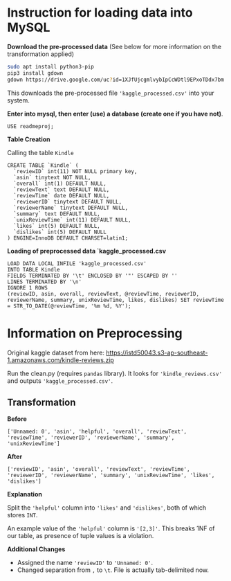 # Instruction for loading data into MySQL



**Download the pre-processed data** (See below for more information on the transformation applied)

```bash
sudo apt install python3-pip
pip3 install gdown
gdown https://drive.google.com/uc?id=1XJfUjcgmlvybIpCcWDtl9EPxoTDdx7bm
```

This downloads the pre-processed file `'kaggle_processed.csv'` into your system.



**Enter into mysql, then enter (use) a database (create one if you have not)**.

```mysql
USE readmeproj;
```



**Table Creation**

Calling the table `Kindle`

```mysql
CREATE TABLE `Kindle` (
  `reviewID` int(11) NOT NULL primary key,
  `asin` tinytext NOT NULL,
  `overall` int(1) DEFAULT NULL,
  `reviewText` text DEFAULT NULL,
  `reviewTime` date DEFAULT NULL,
  `reviewerID` tinytext DEFAULT NULL,
  `reviewerName` tinytext DEFAULT NULL,
  `summary` text DEFAULT NULL,
  `unixReviewTime` int(11) DEFAULT NULL,
  `likes` int(5) DEFAULT NULL,
  `dislikes` int(5) DEFAULT NULL
) ENGINE=InnoDB DEFAULT CHARSET=latin1;
```



**Loading of preprocessed data `kaggle_processed.csv**

```mysql
LOAD DATA LOCAL INFILE 'kaggle_processed.csv' 
INTO TABLE Kindle
FIELDS TERMINATED BY '\t' ENCLOSED BY '"' ESCAPED BY ''
LINES TERMINATED BY '\n' 
IGNORE 1 ROWS
(reviewID, asin, overall, reviewText, @reviewTime, reviewerID, reviewerName, summary, unixReviewTime, likes, dislikes) SET reviewTime = STR_TO_DATE(@reviewTime, '%m %d, %Y');
```





# Information on Preprocessing



Original kaggle dataset from here: https://istd50043.s3-ap-southeast-1.amazonaws.com/kindle-reviews.zip



Run the clean.py (requires `pandas` library). It looks for `'kindle_reviews.csv'` and outputs `'kaggle_processed.csv'`.



## Transformation

**Before**

`['Unnamed: 0', 'asin', 'helpful', 'overall', 'reviewText', 'reviewTime', 'reviewerID', 'reviewerName', 'summary', 'unixReviewTime']`

**After**

`['reviewID', 'asin', 'overall', 'reviewText', 'reviewTime', 'reviewerID', 'reviewerName', 'summary', 'unixReviewTime', 'likes', 'dislikes']`

**Explanation**

Split the `'helpful'` column into `'likes'` and `'dislikes'`, both of which stores `INT`.

An example value of the `'helpful'` column is `'[2,3]'`. This breaks 1NF of our table, as presence of tuple values is a violation. 

**Additional Changes**

- Assigned the name `'reviewID'` to `'Unnamed: 0'`.
- Changed separation from `,` to `\t`. File is actually tab-delimited now.

